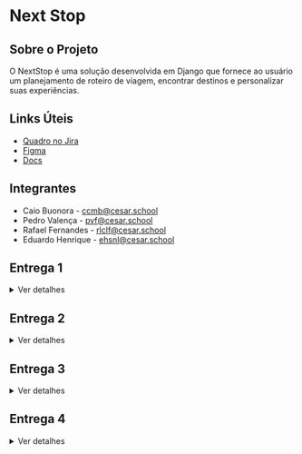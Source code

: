 # Next Stop
## Sobre o Projeto
O NextStop é uma solução desenvolvida em Django que fornece ao usuário um planejamento de roteiro de viagem, encontrar destinos e personalizar suas experiências. 

## Links Úteis
- <a href="https://cesar-team-v8afv3ud.atlassian.net/jira/software/projects/NS/boards/34/backlog" target="_blank">Quadro no Jira</a>
- <a href="https://www.figma.com/design/NH6gXtqEq6ScD94R0JjhhT/Next-Stop?node-id=37-6&t=Df3CO9P0t0yYVnd6-1" target="_blank">Figma</a>
- <a href="https://docs.google.com/document/d/1aSS9CKXjFiJVWMc2ProF_4tRzgPjE1SwDDQWuf53CP4/edit?usp=sharing" target="_blank">Docs</a>

## Integrantes
- Caio Buonora - ccmb@cesar.school
- Pedro Valença - pvf@cesar.school
- Rafael Fernandes - rlclf@cesar.school
- Eduardo Henrique - ehsnl@cesar.school
  
## Entrega 1
<details>
<summary>Ver detalhes</summary>
<br/>

![Image](https://github.com/user-attachments/assets/ff3134ad-f2e5-4cfe-98a8-b38abebc3f14)

![Image 2](https://github.com/user-attachments/assets/2119c3fa-c443-4a63-a275-859e827854da)
   

[🎥 ScreenCast 1](https://youtu.be/vZgO7tRvAdg)  
</details>

## Entrega 2
<details>
<summary>Ver detalhes</summary>
<br/>

![Captura de tela 2025-04-07 163547](https://github.com/user-attachments/assets/15ca7305-44b1-4553-b8e1-f0829e8074b3)

![Captura de tela 2025-04-07 223012](https://github.com/user-attachments/assets/93fbab92-5b27-47ae-8d49-c5bdccdd358a)

![Captura de tela 2025-04-07 223351](https://github.com/user-attachments/assets/887a18ae-5c59-4abb-94e6-4209eddc0fdc)

[🎥 ScreenCast 2](https://youtu.be/Af4ITMER_Tk)

### Relatos de Pair Programming
Nós nos juntamos em duplas e compartilhamos tela através do meeting para resolver todos requisitos do projeto, assim, otimizando tempo. O objetivo era fazer com que as entregas fossem feitas de forma eficiente e concluídas nos tempos determinados.

**Divisão de tarefas:** Em cada reunião, nós nos dividíamos em duplas e decidíamos o que cada uma ficaria responsável por fazer, possibilitando uma aceleração na produção das entregas. Isso era colocado em um grupo no WhatsApp para que cada integrante ficasse sempre ciente do que deveria ser feito e os prazos determinados, para que nada deixasse de ser entregue. Uma dupla ficou responsável pelo deploy, HTML e CSS, já a outra ficou responsável pelas urls, views e models do código no vs code. Já o readme foi feito em conjunto por todos.

**Metodologia de Trabalho:** Utilizamos sempre e Google Meet para realizar as reuniões em grupo e em dupla, o que possibilitou que todos os intergrantes presentes pudessem colaborar com a realização do trabalho, principalmente através do compartilhamento de tela. Assim, conseguíamos realizar as tarefas em conjunto, para que tudo fosse feito sob conhecimento de todos do grupo.
</details>

## Entrega 3
<details>
<summary>Ver detalhes</summary>
<br/>
  
![image](https://github.com/user-attachments/assets/15441d19-f0e7-4dd8-803f-1cb37c0e4119)

![image](https://github.com/user-attachments/assets/43ca6d34-c3ad-423b-882e-a43ffd0dc67d)

![image](https://github.com/user-attachments/assets/430fa280-8572-420c-9b96-ce2bdca8b6b9)


[🎥 ScreenCast protótipo Lo-Fi](https://youtu.be/XTNIRQdcREM) <br>
[🎥 ScreenCast site](https://youtu.be/JKMpc0fvCaM) <br>
[🎥 ScreenCast CI/CD](https://youtu.be/yLOWrzj_KhE) <br>
[🎥 ScreenCast testes automatizados](https://youtu.be/fG6us-cIIEA)

### Relatos de Pair Programming 2
Formamos duplas para trabalhar nas tarefas necessárias para o projeto e utilizamos o Google Meet com compartilhamento de tela para resolver todos os requisitos do projeto em conjunto. O nosso principal objetivo com esse método foi garantir que as entregas fossem realizadas dentro dos prazos estabelecidos e com maior eficiência e rapidez.

**Distribuição de tarefas**: Durante cada reunião, as atividades foram divididas entre as duplas, definindo-se claramente as responsabilidades de cada grupo. Essa divisão acelerou o processo de desenvolvimento e foi registrada em um grupo no WhatsApp, garantindo que todos estivessem cientes das tarefas e prazos. Uma das duplas, formada por Caio e Rafael, ficou encarregada da estrutura HTML e da estilização com CSS das novas histórias implementadas, do Figma e dos Screencasts. A outra dupla, formada por Eduardo e Pedro, ficou responsável pelas configurações no VS Code, pelo banco de dados e pelo deploy. O README foi elaborado de forma colaborativa por todos os integrantes.

**Metodologia de trabalho**: As reuniões, tanto em grupo quanto em duplas, foram realizadas pelo Google Meet, o que facilitou a colaboração entre todos os membros. O compartilhamento de tela foi essencial para que as atividades fossem desenvolvidas em conjunto, garantindo que todos tivessem pleno conhecimento do andamento do projeto e contribuíssem ativamente na execução das tarefas. Além disso, várias alterações feitas por alguma das duplas eram compartilhadas com todos os integrantes, com o objetivo de manter o grupo inteiro integrado no processo.

</details>

## Entrega 4
<details>
<summary>Ver detalhes</summary>
<br/>
  
![jira quadro](https://github.com/user-attachments/assets/1b3c6cbd-07ec-4509-b40d-5a1c0a4c7522)

![jira backlog](https://github.com/user-attachments/assets/b5aada92-a919-4cd6-baa6-0e215d50b37a)

![issue/bugtracker](https://github.com/user-attachments/assets/b1317154-ef88-46dc-8a4e-22e19d7760f0)


[🎥 ScreenCast protótipo Lo-Fi]() <br>
[🎥 ScreenCast site]() <br>
[🎥 ScreenCast CI/CD]() <br>
[🎥 ScreenCast testes automatizados]() <br>

### Relatos de Pair Programming 3
Nós nos reunimos em duplas para desenvolver as atividades com maior eficiência e para entregar tudo no prazo correto. Utilizamos o Google Meet com compartilhamento de tela para as duplas e o grupo como um todo tomar decisões em conjunto.

**Distribuição de tarefas**: As duplas eram feitas aleatoriamente de acordo com a disponibilidade de cada integrante durante a semana. Cada objetivo era combinado pelo grupo a ser feito pelas duplas e tinham certo prazo para irmos avançando, sempre atualizando pelo grupo de Whatsapp. Rafael e Eduardo formaram uma dupla durante uma semana para resolver os templates (novos htmls), além disso fizeram os novos frames no figma. Já Pedro e Caio, ficaram responsáveis pela implementação das novas histórias e dos screencasts.

**Metodologia de trabalho**: As reuniões, as quais foram realizadas no meeting pela equipe, ajudaram muito o avanço do projeto. O compartilhamento de tela era necessário para que as tarefas fossem discutidas e feitas pela dupla, ainda com opiniões entre duplas diferentes, assim, garantindo uma maior coesão e união do grupo para a execução das tarefas.

</details>



